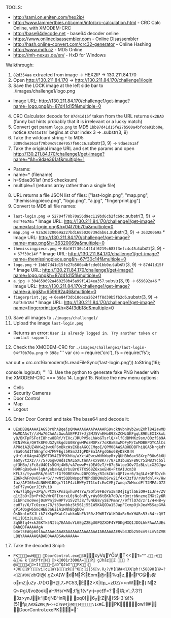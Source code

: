 TOOLS:
 * http://sami.on.eniten.com/hex2ip/
 * http://www.lammertbies.nl/comm/info/crc-calculation.html - CRC Calc Online, with XMODEM-CRC
 * http://base64decode.net - base64 decoder online
 * https://www.onlinedisassembler.com - Online Disassembler
 * http://hash.online-convert.com/crc32-generator - Online Hashing
 * http://www.md5.cz - MD5 Online
 * https://mh-nexus.de/en/ - HxD for Windows
 
Walkthrough:
 1. `82d354aa` extracted from image -> HEX2IP -> 130.211.84.170
 2. Open http://130.211.84.170 -> http://130.211.84.170/challenge1/login
 3. Save the LOCK image at the left side bar to ./images/challenge1/logo.png
  * Image URL: http://130.211.84.170/challenge1/get-image?name=logo.png&h=87d41d15f&multiple=0
 4. CRC Calculator decode for `87d41d15f` taken from the URL returns `0x2BAD` (funny but hints probably that it is irrelevant or a lucky match)
 5. Convert get param `logo.png` to MD5 `1bb87d41d15fe27b500a4bfcde01bb0e`, notice `87d41d15f` begins at char index 3 -> .substr(3, 9)
 6. Take the wildcard string `*` to MD5 `3389dae361af79b04c9c8e7057f60cc6`.substr(3, 9) -> `9dae361af`
 7. Take the original image URL and set the params and open http://130.211.84.170/challenge1/get-image?name=*&h=9dae361af&multiple=1
  * Params:
   * name=* (filename)
   * h=9dae361af (md5 checksum)
   * multiple=1 (returns array rather than a single file)
 8. URL returns a file JSON list of files: ["last-login.png", "map.png", "themissingpiece.png", "logo.png", "a.jpg", "fingerprint.jpg"]
 9. Convert to MD5 all file names:
   * `last-login.png` -> `52704f70b70a56d9ec119bd6cb2fc69c`.substr(3, 9) -> `04f70b70a`
    * Image URL: http://130.211.84.170/challenge1/get-image?name=last-login.png&h=04f70b70a&multiple=0
   * `map.png` -> `92a36320069a227bd1685020739dab61`.substr(3, 9) -> `36320069a`
    * Image URL: http://130.211.84.170/challenge1/get-image?name=map.png&h=36320069a&multiple=0
   * `themissingpiece.png` -> `6bf67f30c14f1df6219c683f3efc4c45`.substr(3, 9) -> `67f30c14f`
    * Image URL: http://130.211.84.170/challenge1/get-image?name=themissingpiece.png&h=67f30c14f&multiple=0
   * `logo.png` -> `1bb87d41d15fe27b500a4bfcde01bb0e`.substr(3, 9) -> `87d41d15f`
    * Image URL: http://130.211.84.170/challenge1/get-image?name=logo.png&h=87d41d15f&multiple=0
   * `a.jpg` -> `394659692a460258b45a99f1424ea357`.substr(3, 9) -> `659692a46`
    * Image URL: http://130.211.84.170/challenge1/get-image?name=a.jpg&h=659692a46&multiple=0
   * `fingerprint.jpg` -> `6ee84f3db18deca2624ff8d39b5fb2d6`.substr(3, 9) -> `84f3db18d`
    * Image URL: http://130.211.84.170/challenge1/get-image?name=fingerprint.jpg&h=84f3db18d&multiple=0
 10. Save all images to `./images/challenge1/`
 11. Upload the image `last-login.png`
  * Returns an error: `User is already logged in. Try another token or contact support.`
 12. Check the XMODEM-CRC for `./images/challenge1/last-login-04f70b70a.png` -> `398e`
'''
var crc = require('crc'),
    fs = require('fs');

var out = crc.crc16xmodem(fs.readFileSync('last-login.png')).toString(16);

console.log(out);
'''
 13. Use the python to generate fake PNG header with the XMODEM-CRC === `398e`
 14. Login!
 15. Notice the new menu options:
  * Cells
  * Security Cameras
  * Door Control
  * Map
  * Logout
 16. Enter Door Control and take The base64 and decode it:
  * `UEsDBBQAAAAIAG93rUhABqejpQMAAAAKAAAPAAAARG9vckNvbnRyb2wuZXhl842awMDMwMDAAsT//zMw7GCAAAcGwuAAEPPJ7+Jj2MJ5VnEHo89ZxZCMzGKFgqL89KLEXIXkxLy8/BKFpFSFotI8hcw8BRf/YIXc/JRUPV5eLhWoGTsrlQ/+lfCdBMMKz9sm/QOzfSb9ANINiWsn/QHTk8F0UGZyBkgdzA0BrgwMPozMDPxr7oXBxB4wMDFyM/IwMDBBPQYCAlCsAPUdiA2UZ4NKw2iwx6F6mBkcWsEKBaAGCCCMgoE/QPM08AWSAQODDBFhiQGA5krgkdYrSa0oAdITGBngfoH7FWFEgl5RSmJJIgPDFEaIAFgdG6o6ByDSK0rN​yU+GutUAqo4DQ50TOV4ZBYMXhHa/aXxjAEwcwWHhWayR+yQUHBh6ax98XrpPB8w6k6UaaXy7tzXz////S7OSgwOWdszNALGXLtnnAFKx98K///8/L01buuSFBNCY5iM83YcbSlgf3HBo/iFc8zU4OIs5ONj4W6/vA7ewwP+iDEA9zT/+87c8Aloe3Ov7IzBLsLcXZGJgwH9RFqBs6wH+lqNAyebaHwL8rbuBrO7TXS68Z6xaeEHK+FtXAIUcm38​KFL3s/tywxRRk/6oSTrfGf9OBEkVvu20FQO5y/RIckCWccQPIzvr6/3q3LA+QFfD/chZQ6kdAFnOv65+ArG//rwNt5QDbWspqfMDhdQDQWubSrw21f4xK3zfU/rUofdnl+k/HwIaz/AFI65eALN6MN1BDgcY11P4zLBWFyIT1toIcEwCVMj7wmqn7WHxcdPfT2MPAcO725eFf7yvQerJEtPui8​YHw7lqOgy+ZPq/uPtX8kPnzqvhuV47Yw/SOfx9FBoYoIE4D4jIgtlGEiO9+1LJn+/ZVq1t2b9+2b+P+b2sWrGFItorxL0jNc8nPLyrWy06tBKk7dO/erQmtrbNnzmqZMXt2y6R5LbPnzmo9eej0sWPnj5w9P7v15v2TJ8/fvNk68/y5E7Pmnr//9fTlO7d/zr1/4+HB+ycuH7z/6/TcOzcuz78/t33unbkz5t561j551W5KAQODa15JapFCcmpOjkJeaW5SapGVAgPI4QogH6SmcHEB3a6iiAiHNhBbgbQw​OsDknloSXJLikZiXkpPKwLCLwbkoNbEk1S0zJ9WRIYAlKDUxBcRmYHABs53z84rzQVIM11jDizJLUuEC​3q5Bfq4+xkZ6KTk5NItq7EAAUuYLGEgZ2BgUGPQZXDF4YPDKgMXQ1JDOLhkFAwAAUEsBAhQDFAAAAAgA​b3etSEAGp6OlAwAAAAoAAA8AAAAAAAAAAAAAAIABAAAAAERvb3JDb250cm9sLmV4ZVBLBQYAAAAAAQAB​AD0AAADSAwAAAAA=`
 17. Take the decoded Snipit:
  * `PKowH@
DoorControl.exe30`cyVqYŐb\ļT<<`T=^^.;+
&}&
k'ӓtPfrH
>k001r3000A=P
gJhǡzZ
 ?@4aJ+I(~aD^QJbI"FX: +JOC9^vi|cLaY$zk|^O:i|5Kv.R¿?/M[И#<݇JXph!\58898[@=?<Z#0Kdb`Ql@].gZxA[W
ܰdNӁEom@r%qz,rPG@s럀omZj|uZү
J7(}OH뗀,ތ7PC53,Ȅ2>X|\tp_+zDZ/>>nWE( N2 Q~ԲgU[vo߶ookaH/Hs/*N;tޭ	gj1{vˤy-j=yc珜=?'߼:枿;ν'.;7.Ͽ?}3z>ynJk^IjBrjNB^inRj
 pqݮ6[0:Z\⑘(5$-3'Ց!%(51f`pARXË2KRޮA~>Fz)994j@RH\1x`ʀԐ.PKowH@
DoorControl.exePK=` 


